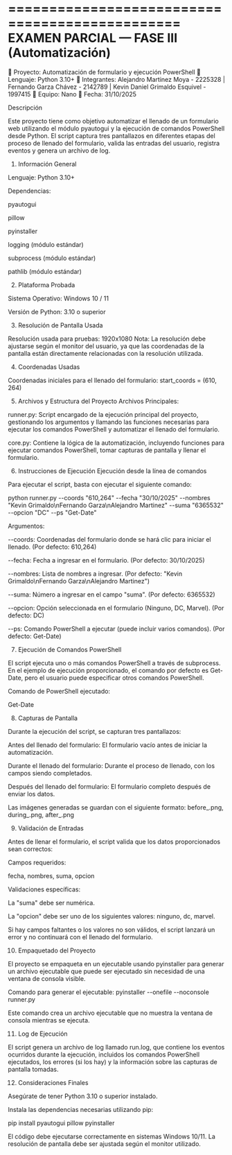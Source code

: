 ===============================================
 EXAMEN PARCIAL — FASE III (Automatización)
===============================================

🔹 Proyecto: Automatización de formulario y ejecución PowerShell
🔹 Lenguaje: Python 3.10+
🔹 Integrantes: Alejandro Martinez Moya - 2225328 | Fernando Garza Chávez - 2142789 | Kevin Daniel Grimaldo Esquivel - 1997415
🔹 Equipo: Nano
🔹 Fecha: 31/10/2025

Descripción

Este proyecto tiene como objetivo automatizar el llenado de un formulario web utilizando el módulo pyautogui y la ejecución de comandos PowerShell desde Python. El script captura tres pantallazos en diferentes etapas del proceso de llenado del formulario, valida las entradas del usuario, registra eventos y genera un archivo de log.

1. Información General

Lenguaje: Python 3.10+

Dependencias:

pyautogui

pillow

pyinstaller

logging (módulo estándar)

subprocess (módulo estándar)

pathlib (módulo estándar)

2. Plataforma Probada

Sistema Operativo: Windows 10 / 11

Versión de Python: 3.10 o superior

3. Resolución de Pantalla Usada

Resolución usada para pruebas: 1920x1080
Nota: La resolución debe ajustarse según el monitor del usuario, ya que las coordenadas de la pantalla están directamente relacionadas con la resolución utilizada.

4. Coordenadas Usadas

Coordenadas iniciales para el llenado del formulario:
start_coords = (610, 264)

5. Archivos y Estructura del Proyecto
Archivos Principales:

runner.py: Script encargado de la ejecución principal del proyecto, gestionando los argumentos y llamando las funciones necesarias para ejecutar los comandos PowerShell y automatizar el llenado del formulario.

core.py: Contiene la lógica de la automatización, incluyendo funciones para ejecutar comandos PowerShell, tomar capturas de pantalla y llenar el formulario.

6. Instrucciones de Ejecución
Ejecución desde la línea de comandos

Para ejecutar el script, basta con ejecutar el siguiente comando:

python runner.py --coords "610,264" --fecha "30/10/2025" --nombres "Kevin Grimaldo\nFernando Garza\nAlejandro Martinez" --suma "6365532" --opcion "DC" --ps "Get-Date"

Argumentos:

--coords: Coordenadas del formulario donde se hará clic para iniciar el llenado. (Por defecto: 610,264)

--fecha: Fecha a ingresar en el formulario. (Por defecto: 30/10/2025)

--nombres: Lista de nombres a ingresar. (Por defecto: "Kevin Grimaldo\nFernando Garza\nAlejandro Martinez")

--suma: Número a ingresar en el campo "suma". (Por defecto: 6365532)

--opcion: Opción seleccionada en el formulario (Ninguno, DC, Marvel). (Por defecto: DC)

--ps: Comando PowerShell a ejecutar (puede incluir varios comandos). (Por defecto: Get-Date)

7. Ejecución de Comandos PowerShell

El script ejecuta uno o más comandos PowerShell a través de subprocess. En el ejemplo de ejecución proporcionado, el comando por defecto es Get-Date, pero el usuario puede especificar otros comandos PowerShell.

Comando de PowerShell ejecutado:

Get-Date

8. Capturas de Pantalla

Durante la ejecución del script, se capturan tres pantallazos:

Antes del llenado del formulario:
El formulario vacío antes de iniciar la automatización.

Durante el llenado del formulario:
Durante el proceso de llenado, con los campos siendo completados.

Después del llenado del formulario:
El formulario completo después de enviar los datos.

Las imágenes generadas se guardan con el siguiente formato:
before_<timestamp>.png, during_<timestamp>.png, after_<timestamp>.png

9. Validación de Entradas

Antes de llenar el formulario, el script valida que los datos proporcionados sean correctos:

Campos requeridos:

fecha, nombres, suma, opcion

Validaciones específicas:

La "suma" debe ser numérica.

La "opcion" debe ser uno de los siguientes valores: ninguno, dc, marvel.

Si hay campos faltantes o los valores no son válidos, el script lanzará un error y no continuará con el llenado del formulario.

10. Empaquetado del Proyecto

El proyecto se empaqueta en un ejecutable usando pyinstaller para generar un archivo ejecutable que puede ser ejecutado sin necesidad de una ventana de consola visible.

Comando para generar el ejecutable:
pyinstaller --onefile --noconsole runner.py


Este comando crea un archivo ejecutable que no muestra la ventana de consola mientras se ejecuta.

11. Log de Ejecución

El script genera un archivo de log llamado run.log, que contiene los eventos ocurridos durante la ejecución, incluidos los comandos PowerShell ejecutados, los errores (si los hay) y la información sobre las capturas de pantalla tomadas.

12. Consideraciones Finales

Asegúrate de tener Python 3.10 o superior instalado.

Instala las dependencias necesarias utilizando pip:

pip install pyautogui pillow pyinstaller


El código debe ejecutarse correctamente en sistemas Windows 10/11. La resolución de pantalla debe ser ajustada según el monitor utilizado.
